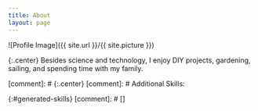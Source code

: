 ```yaml
---
title: About
layout: page
---
```

![Profile Image]({{ site.url }}/{{ site.picture }})

{:.center}
Besides science and technology, I enjoy DIY projects, gardening, sailing, and spending time with my family. 

[comment]: # {:.center}
[comment]: # Additional Skills:

{:#generated-skills}
[comment]: # []
